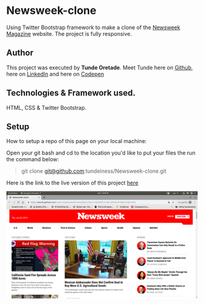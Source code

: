 # Newsweek-clone
Using Twitter Bootstrap framework to make a clone of the
[Newsweek Magazine](https://www.newsweek.com/) website. The project is fully responsive.


## Author
This project was executed by **Tunde Oretade**.
Meet Tunde here on  [Github](https://github.com/tundeiness/),  here on
[LinkedIn](https://www.linkedin.com/in/tunde-oretade/) and here on [Codepen](https://codepen.io/highness/)

## Technologies & Framework used.
HTML, CSS & Twitter Bootstrap.


## Setup
How to setup a repo of this page on your local machine:

Open your git bash and cd to the location you'd like to put your files the run the command below:

>git clone git@github.com:tundeiness/Newsweek-clone.git


Here is the link to the live version of this project
[here](https://tundeiness.github.io/Newsweek-clone/)

![Screenshot of the Project](https://github.com/tundeiness/Newsweek-clone/blob/development/img/live-preview.png)
